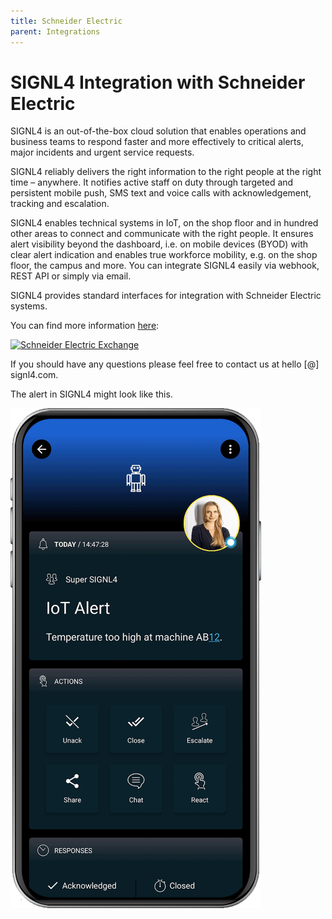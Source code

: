 ```yaml
---
title: Schneider Electric
parent: Integrations
---
```


# SIGNL4 Integration with Schneider Electric

SIGNL4 is an out-of-the-box cloud solution that enables operations and business teams to respond faster and more effectively to critical alerts, major incidents and urgent service requests.

SIGNL4 reliably delivers the right information to the right people at the right time – anywhere. It notifies active staff on duty through targeted and persistent mobile push, SMS text and voice calls with acknowledgement, tracking and escalation.

SIGNL4 enables technical systems in IoT, on the shop floor and in hundred other areas to connect and communicate with the right people. It ensures alert visibility beyond the dashboard, i.e. on mobile devices (BYOD) with clear alert indication and enables true workforce mobility, e.g. on the shop floor, the campus and more. You can integrate SIGNL4 easily via webhook, REST API or simply via email.

SIGNL4 provides standard interfaces for integration with Schneider Electric systems.

You can find more information [here](https://shop.exchange.se.com/en-US/apps/52175/signl4-instant-mobile-alerting/overview):

[![Schneider Electric Exchange](https://www.signl4.com/wp-content/uploads/2021/03/schneider-electric-exchange-300x97.png)](https://shop.exchange.se.com/en-US/apps/52175/signl4-instant-mobile-alerting/overview)

If you should have any questions please feel free to contact us at hello [@] signl4.com.

The alert in SIGNL4 might look like this.

![SIGNL4 Alert](signl4-iot.png)

